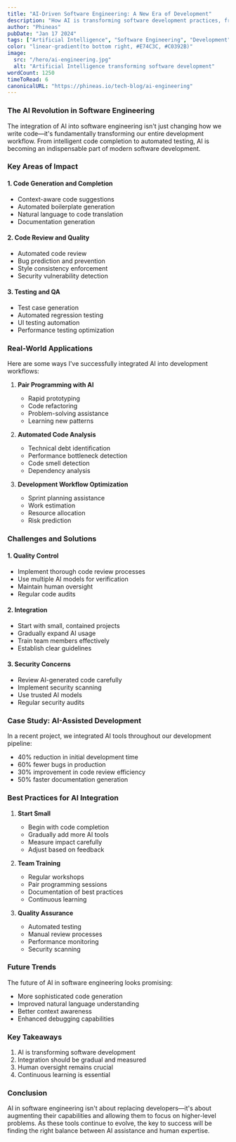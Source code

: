 ```yaml
---
title: "AI-Driven Software Engineering: A New Era of Development"
description: "How AI is transforming software development practices, from code generation to testing, and what it means for the future of engineering."
author: "Phineas"
pubDate: "Jan 17 2024"
tags: ["Artificial Intelligence", "Software Engineering", "Development", "Machine Learning", "Productivity"]
color: "linear-gradient(to bottom right, #E74C3C, #C0392B)"
image: 
  src: "/hero/ai-engineering.jpg"
  alt: "Artificial Intelligence transforming software development"
wordCount: 1250
timeToRead: 6
canonicalURL: "https://phineas.io/tech-blog/ai-engineering"
---
```


### The AI Revolution in Software Engineering

The integration of AI into software engineering isn't just changing how we write code—it's fundamentally transforming our entire development workflow. From intelligent code completion to automated testing, AI is becoming an indispensable part of modern software development.

### Key Areas of Impact

#### 1. Code Generation and Completion
- Context-aware code suggestions
- Automated boilerplate generation
- Natural language to code translation
- Documentation generation

#### 2. Code Review and Quality
- Automated code review
- Bug prediction and prevention
- Style consistency enforcement
- Security vulnerability detection

#### 3. Testing and QA
- Test case generation
- Automated regression testing
- UI testing automation
- Performance testing optimization

### Real-World Applications

Here are some ways I've successfully integrated AI into development workflows:

1. **Pair Programming with AI**
   - Rapid prototyping
   - Code refactoring
   - Problem-solving assistance
   - Learning new patterns

2. **Automated Code Analysis**
   - Technical debt identification
   - Performance bottleneck detection
   - Code smell detection
   - Dependency analysis

3. **Development Workflow Optimization**
   - Sprint planning assistance
   - Work estimation
   - Resource allocation
   - Risk prediction

### Challenges and Solutions

#### 1. Quality Control
- Implement thorough code review processes
- Use multiple AI models for verification
- Maintain human oversight
- Regular code audits

#### 2. Integration
- Start with small, contained projects
- Gradually expand AI usage
- Train team members effectively
- Establish clear guidelines

#### 3. Security Concerns
- Review AI-generated code carefully
- Implement security scanning
- Use trusted AI models
- Regular security audits

### Case Study: AI-Assisted Development

In a recent project, we integrated AI tools throughout our development pipeline:
- 40% reduction in initial development time
- 60% fewer bugs in production
- 30% improvement in code review efficiency
- 50% faster documentation generation

### Best Practices for AI Integration

1. **Start Small**
   - Begin with code completion
   - Gradually add more AI tools
   - Measure impact carefully
   - Adjust based on feedback

2. **Team Training**
   - Regular workshops
   - Pair programming sessions
   - Documentation of best practices
   - Continuous learning

3. **Quality Assurance**
   - Automated testing
   - Manual review processes
   - Performance monitoring
   - Security scanning

### Future Trends

The future of AI in software engineering looks promising:
- More sophisticated code generation
- Improved natural language understanding
- Better context awareness
- Enhanced debugging capabilities

### Key Takeaways

1. AI is transforming software development
2. Integration should be gradual and measured
3. Human oversight remains crucial
4. Continuous learning is essential

### Conclusion

AI in software engineering isn't about replacing developers—it's about augmenting their capabilities and allowing them to focus on higher-level problems. As these tools continue to evolve, the key to success will be finding the right balance between AI assistance and human expertise.
